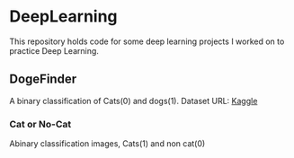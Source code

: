 # DeepLearning
This repository holds code for some deep learning projects I worked on to practice Deep Learning.

## DogeFinder
A binary classification of Cats(0) and dogs(1).
Dataset URL: [Kaggle](https://www.kaggle.com/dhirensk/cats-vs-dogs-training8000test2000)

### Cat or No-Cat
Abinary classification images, Cats(1) and non cat(0)